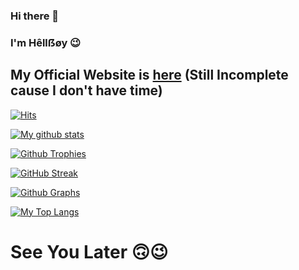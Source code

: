 ### Hi there 👋

### I'm Hêllẞøy 😉

## My Official Website is [here](http://itshellboy.tk/) (Still Incomplete cause I don't have time)

[![Hits](https://hits.seeyoufarm.com/api/count/incr/badge.svg?url=https%3A%2F%2Fgithub.com%2FHellBoy-OP&count_bg=%2379C83D&title_bg=%230084FF&icon=arduino.svg&icon_color=%2300FF20&title=Stalks&edge_flat=false)](https://hits.seeyoufarm.com)

[![My github stats](https://github-readme-stats.vercel.app/api?username=HellBoy-OP&show_icons=true&theme=radical&custom_title=Hêllẞøy's+Github+Stats&include_all_commits=true&count_private=true)](https://github.com/HellBoy-OP)

[![Github Trophies](https://github-profile-trophy.vercel.app/?username=HellBoy-OP&theme=darkhub&margin-w=10&margin-h=10&row=2&column=3&count_private=true)](https://HellBoy-OP)

<!--
[![My wakatime stats](https://github-readme-stats.vercel.app/api/wakatime?username=HellBoy)](https://github.com/HellBoy-OP)
-->

[![GitHub Streak](http://github-readme-streak-stats.herokuapp.com?user=HellBoy-OP&theme=black-ice)](https://git.io/streak-stats)

[![Github Graphs](https://activity-graph.herokuapp.com/graph?username=HellBoy-OP&bg_color=1F222E&color=F8D866&line=F85D7F&point=FFFFFF&hide_border=true)](https://guthub.com/HellBoy-OP)

[![My Top Langs](https://github-readme-stats.vercel.app/api/top-langs/?username=HellBoy-OP&layout=compact&theme=cobalt)](https://github.com/HellBoy-OP)

# See You Later 🙃😉
<!--
**HellBoy-OP/HellBoy-OP** is a ✨ _special_ ✨ repository because its `README.md` (this file) appears on your GitHub profile.

Here are some ideas to get you started:

- 🔭 I’m currently working on ...
- 🌱 I’m currently learning ...
- 👯 I’m looking to collaborate on ...
- 🤔 I’m looking for help with ...
- 💬 Ask me about ...
- 📫 How to reach me: ...
- 😄 Pronouns: ...
- ⚡ Fun fact: ...
-->
